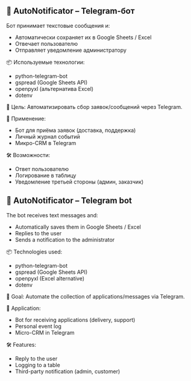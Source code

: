 ## 🤖 AutoNotificator – Telegram-бот

Бот принимает текстовые сообщения и:
- Автоматически сохраняет их в Google Sheets / Excel
- Отвечает пользователю
- Отправляет уведомление администратору

📦 Используемые технологии:
- python-telegram-bot
- gspread (Google Sheets API)
- openpyxl (альтернатива Excel)
- dotenv

🎯 Цель:
Автоматизировать сбор заявок/сообщений через Telegram.

🚀 Применение:
- Бот для приёма заявок (доставка, поддержка)
- Личный журнал событий
- Микро-CRM в Telegram

🛠 Возможности:
- Ответ пользователю
- Логирование в таблицу
- Уведомление третьей стороны (админ, заказчик)

## 🤖 AutoNotificator – Telegram bot

The bot receives text messages and:
- Automatically saves them in Google Sheets / Excel
- Replies to the user
- Sends a notification to the administrator

📦 Technologies used:
- python-telegram-bot
- gspread (Google Sheets API)
- openpyxl (Excel alternative)
- dotenv

🎯 Goal:
Automate the collection of applications/messages via Telegram.

🚀 Application:
- Bot for receiving applications (delivery, support)
- Personal event log
- Micro-CRM in Telegram

🛠 Features:
- Reply to the user
- Logging to a table
- Third-party notification (admin, customer)
